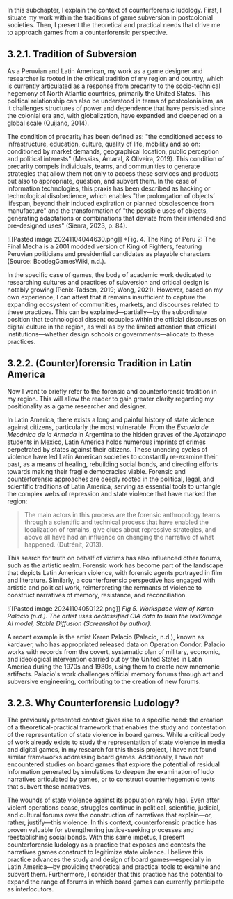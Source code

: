 In this subchapter, I explain the context of counterforensic ludology. First, I situate my work within the traditions of game subversion in postcolonial societies. Then, I present the theoretical and practical needs that drive me to approach games from a counterforensic perspective.
## 3.2.1. Tradition of Subversion
As a Peruvian and Latin American, my work as a game designer and researcher is rooted in the critical tradition of my region and country, which is currently articulated as a response from precarity to the socio-technical hegemony of North Atlantic countries, primarily the United States. This political relationship can also be understood in terms of postcolonialism, as it challenges structures of power and dependence that have persisted since the colonial era and, with globalization, have expanded and deepened on a global scale (Quijano, 2014).

The condition of precarity has been defined as: "the conditioned access to infrastructure, education, culture, quality of life, mobility and so on: conditioned by market demands, geographical location, public perception and political interests" (Messias, Amaral, & Oliveira, 2019). This condition of precarity compels individuals, teams, and communities to generate strategies that allow them not only to access these services and products but also to appropriate, question, and subvert them. In the case of information technologies, this praxis has been described as hacking or technological disobedience, which enables "the prolongation of objects’ lifespan, beyond their induced expiration or planned obsolescence from manufacture" and the transformation of "the possible uses of objects, generating adaptations or combinations that deviate from their intended and pre-designed uses" (Sienra, 2023, p. 84).

![[Pasted image 20241104044630.png]]
*Fig. 4. The King of Peru 2: The Final Mecha is a 2001 modded version of King of Fighters, featuring Peruvian politicians and presidential candidates as playable characters (Source: BootlegGamesWiki, n.d.).

In the specific case of games, the body of academic work dedicated to researching cultures and practices of subversion and critical design is notably growing (Penix-Tadsen, 2019; Wong, 2021). However, based on my own experience, I can attest that it remains insufficient to capture the expanding ecosystem of communities, markets, and discourses related to these practices. This can be explained—partially—by the subordinate position that technological dissent occupies within the official discourses on digital culture in the region, as well as by the limited attention that official institutions—whether design schools or governments—allocate to these practices.
## 3.2.2. (Counter)forensic Tradition in Latin America
Now I want to briefly refer to the forensic and counterforensic tradition in my region. This will allow the reader to gain greater clarity regarding my positionality as a game researcher and designer.

In Latin America, there exists a long and painful history of state violence against citizens, particularly the most vulnerable. From the *Escuela de Mecánica de la Armada* in Argentina to the hidden graves of the *Ayotzinapa* students in Mexico, Latin America holds numerous imprints of crimes perpetrated by states against their citizens. These unending cycles of violence have led Latin American societies to constantly re-examine their past, as a means of healing, rebuilding social bonds, and directing efforts towards making their fragile democracies viable. Forensic and counterforensic approaches are deeply rooted in the political, legal, and scientific traditions of Latin America, serving as essential tools to untangle the complex webs of repression and state violence that have marked the region:

>The main actors in this process are the forensic anthropology teams through a scientific and technical process that have enabled the localization of remains, give clues about repressive strategies, and above all have had an influence on changing the narrative of what happened. (Dutrénit, 2013).

This search for truth on behalf of victims has also influenced other forums, such as the artistic realm. Forensic work has become part of the landscape that depicts Latin American violence, with forensic agents portrayed in film and literature. Similarly, a counterforensic perspective has engaged with artistic and political work, reinterpreting the remnants of violence to construct narratives of memory, resistance, and reconciliation.

![[Pasted image 20241104050122.png]]
*Fig 5. Workspace view of Karen Palacio (n.d.). The artist uses declassified CIA data to train the text2image AI model, Stable Diffusion (Screenshot by author).*

A recent example is the artist Karen Palacio (Palacio, n.d.), known as kardaver, who has appropriated released data on Operation Condor. Palacio works with records from the covert, systematic plan of military, economic, and ideological intervention carried out by the United States in Latin America during the 1970s and 1980s, using them to create new mnemonic artifacts. Palacio's work challenges official memory forums through art and subversive engineering, contributing to the creation of new forums.
## 3.2.3. Why Counterforensic Ludology?
The previously presented context gives rise to a specific need: the creation of a theoretical-practical framework that enables the study and contestation of the representation of state violence in board games. While a critical body of work already exists to study the representation of state violence in media and digital games, in my research for this thesis project, I have not found similar frameworks addressing board games. Additionally, I have not encountered studies on board games that explore the potential of residual information generated by simulations to deepen the examination of ludo narratives articulated by games, or to construct counterhegemonic texts that subvert these narratives.

The wounds of state violence against its population rarely heal. Even after violent operations cease, struggles continue in political, scientific, judicial, and cultural forums over the construction of narratives that explain—or, rather, justify—this violence. In this context, counterforensic practice has proven valuable for strengthening justice-seeking processes and reestablishing social bonds. With this same impetus, I present counterforensic ludology as a practice that exposes and contests the narratives games construct to legitimize state violence. I believe this practice advances the study and design of board games—especially in Latin America—by providing theoretical and practical tools to examine and subvert them. Furthermore, I consider that this practice has the potential to expand the range of forums in which board games can currently participate as interlocutors.